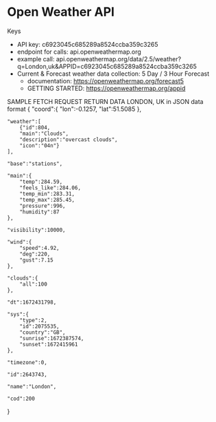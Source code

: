 # Open Weather API

Keys
- API key: c6923045c685289a8524ccba359c3265
- endpoint for calls: api.openweathermap.org
- example call: api.openweathermap.org/data/2.5/weather?q=London,uk&APPID=c6923045c685289a8524ccba359c3265
- Current & Forecast weather data collection: 5 Day / 3 Hour Forecast
    - documentation: https://openweathermap.org/forecast5
    - GETTING STARTED: https://openweathermap.org/appid

SAMPLE FETCH REQUEST RETURN DATA LONDON, UK in JSON data format
{
    "coord":{
        "lon":-0.1257,
        "lat":51.5085
    },
    
    "weather":[
        {"id":804,
        "main":"Clouds",
        "description":"overcast clouds",
        "icon":"04n"}
    ],
    
    "base":"stations",
    
    "main":{
        "temp":284.59,
        "feels_like":284.06,
        "temp_min":283.31,
        "temp_max":285.45,
        "pressure":996,
        "humidity":87
    },
    
    "visibility":10000,
    
    "wind":{
        "speed":4.92,
        "deg":220,
        "gust":7.15
    },
    
    "clouds":{
        "all":100
    },
    
    "dt":1672431798,
    
    "sys":{
        "type":2,
        "id":2075535,
        "country":"GB",
        "sunrise":1672387574,
        "sunset":1672415961
    },
    
    "timezone":0,
    
    "id":2643743,
    
    "name":"London",
    
    "cod":200
}